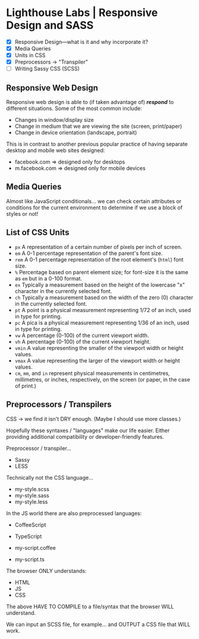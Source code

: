 # Lighthouse Labs | Responsive Design and SASS

* [X] Responsive Design—what is it and why incorporate it?
* [X] Media Queries
* [X] Units in CSS
* [X] Preprocessors -> "Transpiler"
* [ ] Writing Sassy CSS (SCSS)

## Responsive Web Design

Responsive web design is able to (if taken advantage of) ***respond*** to different situations. Some of the most common include:

* Changes in window/display size
* Change in medium that we are viewing the site (screen, print/paper)
* Change in device orientation (landscape, portrait)

This is in contrast to another previous popular practice of having separate desktop and mobile web sites designed:

* facebook.com => designed only for desktops
* m.facebook.com => designed only for mobile devices

## Media Queries

Almost like JavaScript conditionals... we can check certain attributes or conditions for the current environment to determine if we use a block of styles or not!

## List of CSS Units

* `px` A representation of a certain number of pixels per inch of screen.
* `em` A 0-1 percentage representation of the parent's font size.
* `rem` A 0-1 percentage representation of the root element's (`html`) font size.
* `%` Percentage based on parent element size; for font-size it is the same as `em` but in a 0-100 format.
* `ex` Typically a measurement based on the height of the lowercase "x" character in the currently selected font.
* `ch` Typically a measurement based on the width of the zero (0) character in the currently selected font.
* `pt` A point is a physical measurement representing 1/72 of an inch, used in type for printing.
* `pc` A pica is a physical measurement representing 1/36 of an inch, used in type for printing.
* `vw` A percentage (0-100) of the current viewport width.
* `vh` A percentage (0-100) of the current viewport height.
* `vmin` A value representing the smaller of the viewport width or height values.
* `vmax` A value representing the larger of the viewport width or height values.
* `cm`, `mm`, and `in` represent physical measurements in centimetres, millimetres, or inches, respectively, on the screen (or paper, in the case of print.)

## Preprocessors / Transpilers

CSS -> we find it isn't DRY enough. (Maybe I should use more classes.)

Hopefully these syntaxes / "languages" make our life easier. Either providing additional compatibility or developer-friendly features.

Preprocessor / transpiler...
* Sassy
* LESS

Technically not the CSS language...
* my-style.scss
* my-style.sass
* my-style.less

In the JS world there are also preprocessed languages:
* CoffeeScript
* TypeScript

* my-script.coffee
* my-script.ts

The browser ONLY understands:
* HTML
* JS
* CSS

The above HAVE TO COMPILE to a file/syntax that the browser WILL understand.

We can input an SCSS file, for example...
and OUTPUT a CSS file that WILL work.
